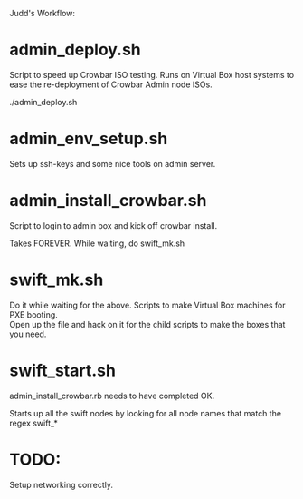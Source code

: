 Judd's Workflow:

admin_deploy.sh
===============

Script to speed up Crowbar ISO testing.  Runs on Virtual Box host systems to ease the re-deployment of Crowbar Admin node ISOs.

./admin_deploy.sh <GLOB OF TARGET VM> <path to ISO>

admin_env_setup.sh
==================

Sets up ssh-keys and some nice tools on admin server.

admin_install_crowbar.sh
================

Script to login to admin box and kick off crowbar install.

Takes FOREVER. While waiting, do swift_mk.sh

swift_mk.sh
===========

Do it while waiting for the above.
Scripts to make Virtual Box machines for PXE booting.  
Open up the file and hack on it for the child scripts to make the
boxes that you need.

swift_start.sh
==============

admin_install_crowbar.rb needs to have completed OK.

Starts up all the swift nodes by looking for all node names that match
the regex swift_*


TODO:
=====

Setup networking correctly.
